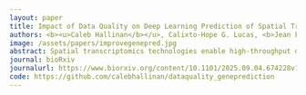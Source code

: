 ```yaml
---
layout: paper
title: Impact of Data Quality on Deep Learning Prediction of Spatial Transcriptomics from Histology Images
authors: <b><u>Caleb Hallinan</b></u>, Calixto-Hope G. Lucas, <b>Jean Fan^</b>
image: /assets/papers/improvegenepred.jpg
abstract: Spatial transcriptomics technologies enable high-throughput quantification of gene expression at specific locations across tissue sections, facilitating insights into the spatial organization of biological processes. However, high costs associated with these technologies have motivated the development of deep learning methods to predict spatial gene expression from inexpensive hematoxylin and eosin-stained histology images. While most efforts have focused on modifying model architectures to boost predictive performance, the influence of training data quality remains largely unexplored. Here, we investigate how variation in molecular and image data quality stemming from differences in imaging (Xenium) versus sequencing (Visium) spatial transcriptomics technologies impact deep learning-based gene expression prediction from histology images. To delineate the aspects of data quality that impact predictive performance, we conducted in silico ablation experiments, which showed that increased sparsity and noise in molecular data degraded predictive performance, while in silico rescue experiments via imputation provided only limited improvements that failed to generalize beyond the test set. Likewise, reduced image resolution can degrade predictive performance and further impacts model interpretability. Overall, our results underscore how improving data quality offers an orthogonal strategy to tuning model architecture in enhancing predictive modeling using spatial transcriptomics and emphasize the need for careful consideration of technological limitations that directly impact data quality when developing predictive methodologies.
journal: bioRxiv
journalurl: https://www.biorxiv.org/content/10.1101/2025.09.04.674228v1
code: https://github.com/calebhallinan/dataquality_geneprediction
---
```


